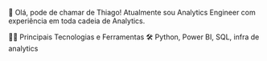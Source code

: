 👋 Olá, pode de chamar de Thiago!
Atualmente sou Analytics Engineer com experiência em toda cadeia de Analytics. 

👨‍💻 Principais Tecnologias e Ferramentas 🛠
Python, Power BI, SQL, infra de analytics
